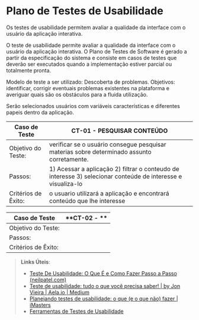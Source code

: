 # Plano de Testes de Usabilidade

Os testes de usabilidade permitem avaliar a qualidade da interface com o usuário da aplicação interativa.

O teste de usabilidade permite avaliar a qualidade da interface com o usuário da aplicação interativa. O Plano de Testes de Software é gerado a partir da especificação do sistema e consiste em casos de testes que deverão ser executados quando a implementação estiver parcial ou totalmente pronta.

Modelo de teste a ser utilizado: Descoberta de problemas. Objetivos: identificar, corrigir eventuais problemas existentes na plataforma e averiguar quais são os obstáculos para a fluida utilização.

Serão selecionados usuários com variáveis características e diferentes papeis dentro da aplicação.

|  **Caso de Teste**  |  **CT-01  - PESQUISAR CONTEÚDO**                                                                              |
|--|--|
| Objetivo do Teste:   | verificar se o usuário consegue pesquisar materias sobre determinado assunto corretamente.                   | 
| Passos:              | 1) Acessar a aplicação 2) filtrar o conteudo de interesse 3) selecionar conteúde de interesse e visualiza-lo |
| Critérios de Êxito:  | o usuario utilizará a aplicação e encontrará conteúdo que lhe interesse                                      |


|  **Caso de Teste**  |  **CT-02  - **                                                                              |
|--|--|
| Objetivo do Teste:   |                    | 
| Passos:              |  |
| Critérios de Êxito:  |                                       |




















> **Links Úteis**:
> - [Teste De Usabilidade: O Que É e Como Fazer Passo a Passo (neilpatel.com)](https://neilpatel.com/br/blog/teste-de-usabilidade/)
> - [Teste de usabilidade: tudo o que você precisa saber! | by Jon Vieira | Aela.io | Medium](https://medium.com/aela/teste-de-usabilidade-o-que-voc%C3%AA-precisa-saber-39a36343d9a6/)
> - [Planejando testes de usabilidade: o que (e o que não) fazer | iMasters](https://imasters.com.br/design-ux/planejando-testes-de-usabilidade-o-que-e-o-que-nao-fazer/)
> - [Ferramentas de Testes de Usabilidade](https://www.usability.gov/how-to-and-tools/resources/templates.html)
